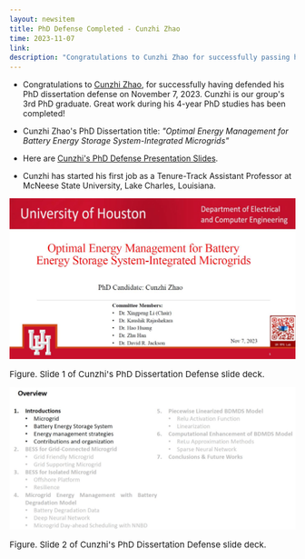 ```yaml
---
layout: newsitem
title: PhD Defense Completed - Cunzhi Zhao
time: 2023-11-07
link: 
description: "Congratulations to Cunzhi Zhao for successfully passing his PhD dissertation defense on November 7, 2023. Great work was done during his 4-year PhD studies! Cunzhi is our group's 3rd PhD graduate, 2nd faculty in academia, and 1st faculty in the US!"
---
```


* Congratulations to <a target="_blank" href="/people/Cunzhi-Zhao/" class="">Cunzhi Zhao</a>, for successfully having defended his PhD dissertation defense on November 7, 2023. Cunzhi is our group's 3rd PhD graduate. Great work during his 4-year PhD studies has been completed!

* Cunzhi Zhao's PhD Dissertation title: *"Optimal Energy Management for Battery Energy Storage System-Integrated Microgrids"*

* Here are <a class="" target="_blank" href="/pdfs/team/2023-11-07_Cunzhi_Presentation.pdf">Cunzhi's PhD Defense Presentation Slides</a>.

* Cunzhi has started his first job as a Tenure-Track Assistant Professor at McNeese State University, Lake Charles, Louisiana. 


![](/images/news/2023.11.07_Cunzhi_Defense_Slide-1.JPG)
<p></p>
<span class="text-figure-legend"  style="font-size:15px;">
Figure. Slide 1 of Cunzhi's PhD Dissertation Defense slide deck. 
</span>

![](/images/news/2023.11.07_Cunzhi_Defense_Slide-2.JPG)
<p></p>
<span class="text-figure-legend"  style="font-size:15px;">
Figure. Slide 2 of Cunzhi's PhD Dissertation Defense slide deck. 
</span>

